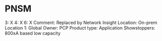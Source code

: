 # PNSM

3: X
 4: X
 6: X
Comment: Replaced by Network Insight
Location: On-prem
Location 1: Global
Owner: PCP
Product type: Application
Showstoppers: 800xA based low capacity